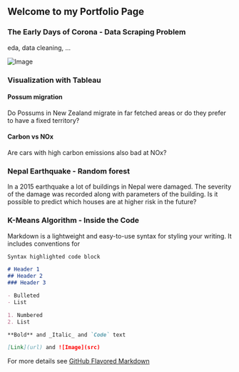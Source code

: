 ## Welcome to my Portfolio Page


### The Early Days of Corona - Data Scraping Problem
eda, data cleaning, ...

![Image](https://github.com/Sarahbjik/corona/blob/main/austria_logistic_growth_2.png)


### Visualization with Tableau

#### Possum migration
Do Possums in New Zealand migrate in far fetched areas or do they prefer to have a fixed territory?

#### Carbon vs NOx
Are cars with high carbon emissions also bad at NOx?

### Nepal Earthquake - Random forest
In a 2015 earthquake a lot of buildings in Nepal were damaged. The severity of the damage was recorded along with parameters of the building. Is it possible to predict which houses are at higher risk in the future? 

### K-Means Algorithm - Inside the Code





Markdown is a lightweight and easy-to-use syntax for styling your writing. It includes conventions for

```markdown
Syntax highlighted code block

# Header 1
## Header 2
### Header 3

- Bulleted
- List

1. Numbered
2. List

**Bold** and _Italic_ and `Code` text

[Link](url) and ![Image](src)
```

For more details see [GitHub Flavored Markdown](https://guides.github.com/features/mastering-markdown/)
